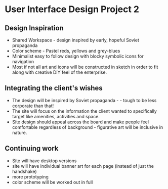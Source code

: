 # User Interface Design Project 2

## Design Inspiration

* Shared Workspace - design inspired by early, hopeful Soviet propaganda
* Color scheme - Pastel reds, yellows and grey-blues
* Minimalist easy to follow design with blocky symbolic icons for navigation
* Most if not all art and icons will be constructed in sketch in order to fit along with creative DIY feel of the enterprise.

## Integrating the client's wishes

*  The design will be inspired by Soviet propaganda - - tough to be less corporate than that!
* The site will focus on the information the client wanted to specifically target like amenities, activities and space.
* Site design should appeal across the board and make people feel comfortable regardless of background - figurative art will be inclusive in nature.

## Continuing work

* Site will have desktop versions
* site will have individual banner art for each page (instead of just the handshake)
* more prototyping
* color scheme will be worked out in full

